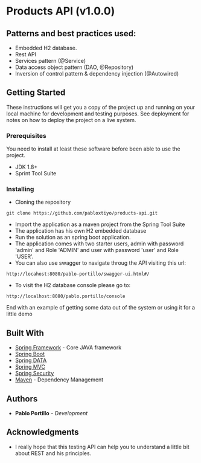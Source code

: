 # Products API (v1.0.0)

## Patterns and best practices used:

* Embedded H2 database.
* Rest API 
* Services pattern (@Service)
* Data access object pattern (DAO, @Repository)
* Inversion of control pattern & dependency injection (@Autowired)

## Getting Started

These instructions will get you a copy of the project up and running on your local machine for development and testing purposes. See deployment for notes on how to deploy the project on a live system.

### Prerequisites

You need to install at least these software before been able to use the project.

* JDK 1.8+
* Sprint Tool Suite

### Installing

* Cloning the repository

```
git clone https://github.com/pabloxtiyo/products-api.git
```

* Import the application as a maven project from the Spring Tool Suite
* The application has his own H2 embedded database
* Run the solution as an spring boot application.
* The application comes with two starter users, admin with password 'admin' and Role 'ADMIN' and user with password 'user' and Role 'USER'.
* You can also use swagger to navigate throug the API visiting this url:
```
http://locahost:8080/pablo-portillo/swagger-ui.html#/
```
* To visit the H2 database console please go to:
```
http://localhost:8080/pablo.portillo/console
```

End with an example of getting some data out of the system or using it for a little demo

## Built With

* [Spring Framework](https://spring.io/) - Core JAVA framework
* [Spring Boot](https://spring.io/projects/spring-boot)
* [Spring DATA](https://spring.io/projects/spring-data)
* [Spring MVC](https://docs.spring.io/spring/docs/current/spring-framework-reference/web.html) 
* [Spring Security](https://spring.io/projects/spring-security)
* [Maven](https://maven.apache.org/) - Dependency Management


## Authors

* **Pablo Portillo** - *Development* 

## Acknowledgments

* I really hope that this testing API can help you to understand a little bit about REST and his principles.
